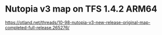 # Nutopia v3 map on TFS 1.4.2 ARM64
https://otland.net/threads/10-98-nutopia-v3-new-release-original-map-completed-full-release.265276/
